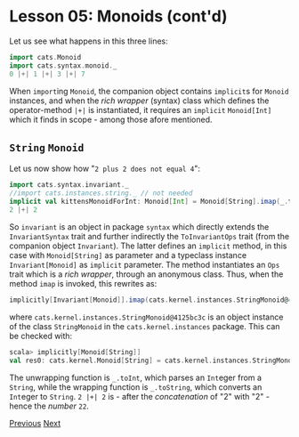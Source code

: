 Lesson 05: Monoids (cont'd)
===========================

Let us see what happens in this three lines:

```Scala
import cats.Monoid
import cats.syntax.monoid._
0 |+| 1 |+| 3 |+| 7
```

When `import`ing `Monoid`, the companion object contains `implicit`s for `Monoid` instances, and when the _rich wrapper_
(syntax) class which defines the operator-method `|+|` is instantiated, it requires an `implicit` `Monoid[Int]` which it
finds in scope - among those afore mentioned.

`String` `Monoid`
-----------------

Let us now show how "`2 plus 2 does not equal 4`":

```Scala
import cats.syntax.invariant._
//import cats.instances.string._ // not needed
implicit val kittensMonoidForInt: Monoid[Int] = Monoid[String].imap(_.toInt)(_.toString)
2 |+| 2
```

So `invariant` is an object in package `syntax` which directly extends the `InvariantSyntax` trait and further indirectly the
`ToInvariantOps` trait (from the companion object `Invariant`). The latter defines an `implicit` method, in this case with
`Monoid[String]` as parameter and a typeclass instance `Invariant[Monoid]` as `implicit` parameter. The method instantiates
an `Ops` trait which is a _rich wrapper_, through an anonymous class. Thus, when the method `imap` is invoked, this rewrites
as:

```Scala
implicitly[Invariant[Monoid]].imap(cats.kernel.instances.StringMonoid@4125bc3c)(_.toInt)(_.toString)
```

where `cats.kernel.instances.StringMonoid@4125bc3c` is an object instance of the class `StringMonoid` in the
`cats.kernel.instances` package. This can be checked with:

```scala
scala> implicitly[Monoid[String]]
val res0: cats.kernel.Monoid[String] = cats.kernel.instances.StringMonoid@4125bc3c
```

The unwrapping function is `_.toInt`, which parses an `Int`eger from a `String`, while the wrapping function is `_.toString`,
which converts an `Int`eger to `String`. `2 |+| 2` is - after the _concatenation_ of "2" with "2" - hence the _number_ `22`.

[Previous](https://github.com/sjbiaga/kittens/blob/main/monoid-2-list/README.md) [Next](https://github.com/sjbiaga/kittens/blob/main/monoid-4-resolve/README.md)
